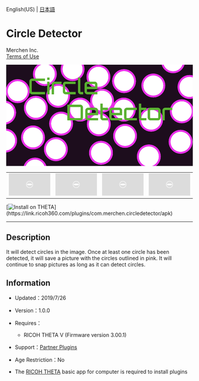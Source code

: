 English(US) | [日本語](README.ja.md)

# Circle Detector
Merchen Inc.  
[Terms of Use](https://www.apache.org/licenses/LICENSE-2.0.txt)

<div align="center">
 <img src="1.png">

 <table>
  <tr>
   <td><img src="../../resources/common/img/noimg.png"></td>
   <td><img src="../../resources/common/img/noimg.png"></td>
   <td><img src="../../resources/common/img/noimg.png"></td>
   <td><img src="../../resources/common/img/noimg.png"></td>
  </tr>
 </table>
</div>

[![Install on THETA](https://assets.ricoh360.com/image/upload/v1/front/theta/install-button.svg?)](https://link.ricoh360.com/plugins/com.merchen.circledetector/apk)

***

## Description
It will detect circles in the image. Once at least one circle has been detected, it will save a picture with the circles outlined in pink. It will continue to snap pictures as long as it can detect circles.
  
  
## Information
  * Updated：2019/7/26
  * Version：1.0.0
  * Requires：
    * RICOH THETA V (Firmware version 3.00.1)
  * Support：[Partner Plugins](https://github.com/amerch92/thetacircledetector)
  * Age Restriction：No

* The [RICOH THETA](https://theta360.com/ja/about/application/pc.html#app-detail-01) basic app for computer is required to install plugins
